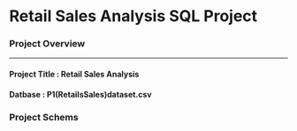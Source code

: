 <h1>Retail Sales Analysis SQL Project</h1>


<h3>Project Overview</h3>

***



<h4><b>Project Title :</b> Retail Sales Analysis </h4> 
<h4><b> Datbase : </b> P1(RetailsSales)dataset.csv </h4> 

<h3><b>Project Schems<b/></h3>



